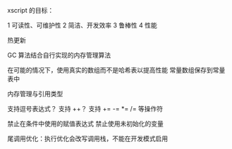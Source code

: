 xscript 的目标：

1 可读性、可维护性
2 简洁、开发效率
3 鲁棒性
4 性能

热更新

GC 算法结合自行实现的内存管理算法

在可能的情况下，使用真实的数组而不是哈希表以提高性能
常量数组保存到常量表中

内存管理与引用类型

支持逗号表达式？
支持 ++？
支持 += -= *= /= 等操作符

禁止在条件中使用的赋值表达式
禁止使用未初始化的变量

尾调用优化：执行优化会改写调用栈，不能在开发模式启用